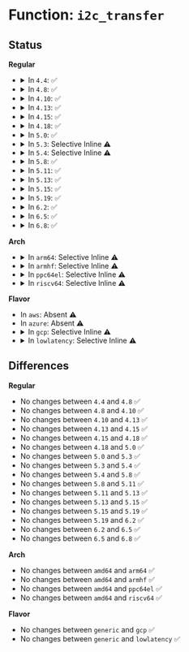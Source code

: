 # Function: <code>i2c_transfer</code>

## Status
<b>Regular</b>
<ul>
<li>
<details>
<summary>In <code>4.4</code>: ✅</summary>

```c
int i2c_transfer(struct i2c_adapter *adap, struct i2c_msg *msgs, int num);
```

**Collision:** Unique Global

**Inline:** No

**Transformation:** False

**Instances:**

```
In drivers/i2c/i2c-core.c (ffffffff81679cf0)
Location: drivers/i2c/i2c-core.c:2225
Inline: False
Direct callers:
  - drivers/base/regmap/regmap-i2c.c:regmap_i2c_read
  - drivers/base/regmap/regmap-i2c.c:regmap_i2c_gather_write
  - drivers/mfd/tps65912-i2c.c:tps65912_i2c_read
  - drivers/i2c/i2c-core.c:i2c_master_send
  - drivers/i2c/i2c-core.c:i2c_master_recv
  - drivers/i2c/i2c-core.c:i2c_smbus_xfer_emulated
  - drivers/i2c/i2c-core.c:i2c_smbus_xfer_emulated
  - drivers/i2c/i2c-core.c:i2c_smbus_xfer_emulated
  - drivers/i2c/i2c-core.c:acpi_gsb_i2c_read_bytes
  - drivers/i2c/i2c-core.c:acpi_i2c_space_handler
```
**Symbols:**

```
ffffffff81679cf0-ffffffff81679d9d: i2c_transfer (STB_GLOBAL)
```
</details>
</li>
<li>
<details>
<summary>In <code>4.8</code>: ✅</summary>

```c
int i2c_transfer(struct i2c_adapter *adap, struct i2c_msg *msgs, int num);
```

**Collision:** Unique Global

**Inline:** No

**Transformation:** False

**Instances:**

```
In drivers/i2c/i2c-core.c (ffffffff816db480)
Location: drivers/i2c/i2c-core.c:2430
Inline: False
Direct callers:
  - drivers/base/regmap/regmap-i2c.c:regmap_i2c_read
  - drivers/base/regmap/regmap-i2c.c:regmap_i2c_gather_write
  - drivers/i2c/i2c-core.c:i2c_smbus_xfer_emulated
  - drivers/i2c/i2c-core.c:i2c_smbus_xfer_emulated
  - drivers/i2c/i2c-core.c:i2c_smbus_xfer_emulated
  - drivers/i2c/i2c-core.c:i2c_master_recv
  - drivers/i2c/i2c-core.c:i2c_master_send
  - drivers/i2c/i2c-core.c:acpi_i2c_space_handler
  - drivers/i2c/i2c-core.c:acpi_gsb_i2c_read_bytes
```
**Symbols:**

```
ffffffff816db480-ffffffff816db537: i2c_transfer (STB_GLOBAL)
```
</details>
</li>
<li>
<details>
<summary>In <code>4.10</code>: ✅</summary>

```c
int i2c_transfer(struct i2c_adapter *adap, struct i2c_msg *msgs, int num);
```

**Collision:** Unique Global

**Inline:** No

**Transformation:** False

**Instances:**

```
In drivers/i2c/i2c-core.c (ffffffff8170b7c0)
Location: drivers/i2c/i2c-core.c:2716
Inline: False
Direct callers:
  - drivers/base/regmap/regmap-i2c.c:regmap_i2c_read
  - drivers/base/regmap/regmap-i2c.c:regmap_i2c_gather_write
  - drivers/i2c/i2c-core.c:i2c_smbus_xfer_emulated
  - drivers/i2c/i2c-core.c:i2c_smbus_xfer_emulated
  - drivers/i2c/i2c-core.c:i2c_smbus_xfer_emulated
  - drivers/i2c/i2c-core.c:i2c_master_recv
  - drivers/i2c/i2c-core.c:i2c_master_send
  - drivers/i2c/i2c-core.c:i2c_acpi_space_handler
  - drivers/i2c/i2c-core.c:acpi_gsb_i2c_read_bytes
```
**Symbols:**

```
ffffffff8170b7c0-ffffffff8170b879: i2c_transfer (STB_GLOBAL)
```
</details>
</li>
<li>
<details>
<summary>In <code>4.13</code>: ✅</summary>

```c
int i2c_transfer(struct i2c_adapter *adap, struct i2c_msg *msgs, int num);
```

**Collision:** Unique Global

**Inline:** No

**Transformation:** False

**Instances:**

```
In drivers/i2c/i2c-core-base.c (ffffffff81720820)
Location: drivers/i2c/i2c-core-base.c:1902
Inline: False
Direct callers:
  - drivers/base/regmap/regmap-i2c.c:regmap_i2c_read
  - drivers/base/regmap/regmap-i2c.c:regmap_i2c_gather_write
  - drivers/i2c/i2c-core-base.c:i2c_master_recv
  - drivers/i2c/i2c-core-base.c:i2c_master_send
  - drivers/i2c/i2c-core-smbus.c:i2c_smbus_xfer_emulated
  - drivers/i2c/i2c-core-smbus.c:i2c_smbus_xfer_emulated
  - drivers/i2c/i2c-core-acpi.c:i2c_acpi_space_handler
  - drivers/i2c/i2c-core-acpi.c:i2c_acpi_space_handler
```
**Symbols:**

```
ffffffff81720820-ffffffff817208e1: i2c_transfer (STB_GLOBAL)
```
</details>
</li>
<li>
<details>
<summary>In <code>4.15</code>: ✅</summary>

```c
int i2c_transfer(struct i2c_adapter *adap, struct i2c_msg *msgs, int num);
```

**Collision:** Unique Global

**Inline:** No

**Transformation:** False

**Instances:**

```
In drivers/i2c/i2c-core-base.c (ffffffff81791b50)
Location: drivers/i2c/i2c-core-base.c:1926
Inline: False
Direct callers:
  - drivers/base/regmap/regmap-i2c.c:regmap_i2c_read
  - drivers/base/regmap/regmap-i2c.c:regmap_i2c_gather_write
  - drivers/i2c/i2c-core-base.c:i2c_master_recv
  - drivers/i2c/i2c-core-base.c:i2c_master_send
  - drivers/i2c/i2c-core-smbus.c:i2c_smbus_xfer_emulated
  - drivers/i2c/i2c-core-smbus.c:i2c_smbus_xfer_emulated
  - drivers/i2c/i2c-core-acpi.c:i2c_acpi_space_handler
  - drivers/i2c/i2c-core-acpi.c:i2c_acpi_space_handler
```
**Symbols:**

```
ffffffff81791b50-ffffffff81791c32: i2c_transfer (STB_GLOBAL)
```
</details>
</li>
<li>
<details>
<summary>In <code>4.18</code>: ✅</summary>

```c
int i2c_transfer(struct i2c_adapter *adap, struct i2c_msg *msgs, int num);
```

**Collision:** Unique Global

**Inline:** No

**Transformation:** False

**Instances:**

```
In drivers/i2c/i2c-core-base.c (ffffffff817d4570)
Location: drivers/i2c/i2c-core-base.c:1909
Inline: False
Direct callers:
  - drivers/base/regmap/regmap-i2c.c:regmap_i2c_read
  - drivers/base/regmap/regmap-i2c.c:regmap_i2c_gather_write
  - drivers/i2c/i2c-core-base.c:i2c_transfer_buffer_flags
  - drivers/i2c/i2c-core-smbus.c:i2c_smbus_xfer_emulated
  - drivers/i2c/i2c-core-acpi.c:i2c_acpi_space_handler
  - drivers/i2c/i2c-core-acpi.c:i2c_acpi_space_handler
```
**Symbols:**

```
ffffffff817d4570-ffffffff817d463f: i2c_transfer (STB_GLOBAL)
```
</details>
</li>
<li>
<details>
<summary>In <code>5.0</code>: ✅</summary>

```c
int i2c_transfer(struct i2c_adapter *adap, struct i2c_msg *msgs, int num);
```

**Collision:** Unique Global

**Inline:** No

**Transformation:** False

**Instances:**

```
In drivers/i2c/i2c-core-base.c (ffffffff817fb6f0)
Location: drivers/i2c/i2c-core-base.c:1920
Inline: False
Direct callers:
  - drivers/base/regmap/regmap-i2c.c:regmap_i2c_read
  - drivers/base/regmap/regmap-i2c.c:regmap_i2c_gather_write
  - drivers/i2c/i2c-core-base.c:i2c_transfer_buffer_flags
  - drivers/i2c/i2c-core-acpi.c:i2c_acpi_space_handler
  - drivers/i2c/i2c-core-acpi.c:i2c_acpi_space_handler
```
**Symbols:**

```
ffffffff817fb6f0-ffffffff817fb7bf: i2c_transfer (STB_GLOBAL)
```
</details>
</li>
<li>
<details>
<summary>In <code>5.3</code>: Selective Inline ⚠️</summary>

```c
int i2c_transfer(struct i2c_adapter *adap, struct i2c_msg *msgs, int num);
```

**Collision:** Unique Global

**Inline:** Selective

**Transformation:** False

**Instances:**

```
In drivers/i2c/i2c-core-base.c (ffffffff8183c4b0)
Location: drivers/i2c/i2c-core-base.c:2018
Inline: True
Direct callers:
  - drivers/base/regmap/regmap-i2c.c:regmap_i2c_read
  - drivers/base/regmap/regmap-i2c.c:regmap_i2c_gather_write
  - drivers/i2c/i2c-core-base.c:i2c_transfer_buffer_flags
  - drivers/i2c/i2c-core-acpi.c:i2c_acpi_space_handler
  - drivers/i2c/i2c-core-acpi.c:i2c_acpi_space_handler
```
**Symbols:**

```
ffffffff8183c4b0-ffffffff8183c5b7: i2c_transfer (STB_GLOBAL)
```
</details>
</li>
<li>
<details>
<summary>In <code>5.4</code>: Selective Inline ⚠️</summary>

```c
int i2c_transfer(struct i2c_adapter *adap, struct i2c_msg *msgs, int num);
```

**Collision:** Unique Global

**Inline:** Selective

**Transformation:** False

**Instances:**

```
In drivers/i2c/i2c-core-base.c (ffffffff8186deb0)
Location: drivers/i2c/i2c-core-base.c:2023
Inline: True
Direct callers:
  - drivers/base/regmap/regmap-i2c.c:regmap_i2c_read
  - drivers/base/regmap/regmap-i2c.c:regmap_i2c_gather_write
  - drivers/i2c/i2c-core-base.c:i2c_transfer_buffer_flags
  - drivers/i2c/i2c-core-acpi.c:i2c_acpi_space_handler
  - drivers/i2c/i2c-core-acpi.c:i2c_acpi_space_handler
```
**Symbols:**

```
ffffffff8186deb0-ffffffff8186dfb7: i2c_transfer (STB_GLOBAL)
```
</details>
</li>
<li>
<details>
<summary>In <code>5.8</code>: ✅</summary>

```c
int i2c_transfer(struct i2c_adapter *adap, struct i2c_msg *msgs, int num);
```

**Collision:** Unique Global

**Inline:** No

**Transformation:** False

**Instances:**

```
In drivers/i2c/i2c-core-base.c (ffffffff81941f60)
Location: drivers/i2c/i2c-core-base.c:1953
Inline: False
Direct callers:
  - drivers/base/regmap/regmap-i2c.c:regmap_i2c_read
  - drivers/base/regmap/regmap-i2c.c:regmap_i2c_gather_write
  - drivers/input/touchscreen/elants_i2c.c:elants_i2c_execute_command
  - drivers/i2c/i2c-core-base.c:i2c_transfer_buffer_flags
  - drivers/i2c/i2c-core-acpi.c:acpi_gsb_i2c_write_bytes
  - drivers/i2c/i2c-core-acpi.c:acpi_gsb_i2c_read_bytes
  - drivers/i2c/i2c-dev.c:i2cdev_ioctl_rdwr
  - drivers/i2c/i2c-dev.c:i2cdev_ioctl_rdwr
```
**Symbols:**

```
ffffffff81941f60-ffffffff81942067: i2c_transfer (STB_GLOBAL)
```
</details>
</li>
<li>
<details>
<summary>In <code>5.11</code>: ✅</summary>

```c
int i2c_transfer(struct i2c_adapter *adap, struct i2c_msg *msgs, int num);
```

**Collision:** Unique Global

**Inline:** No

**Transformation:** False

**Instances:**

```
In drivers/i2c/i2c-core-base.c (ffffffff819482b0)
Location: drivers/i2c/i2c-core-base.c:2083
Inline: False
Direct callers:
  - drivers/base/regmap/regmap-i2c.c:regmap_i2c_read
  - drivers/base/regmap/regmap-i2c.c:regmap_i2c_gather_write
  - drivers/mfd/da9063-i2c.c:da9063_get_device_type
  - drivers/input/touchscreen/elants_i2c.c:elants_i2c_execute_command
  - drivers/i2c/i2c-core-base.c:i2c_transfer_buffer_flags
  - drivers/i2c/i2c-core-acpi.c:acpi_gsb_i2c_write_bytes
  - drivers/i2c/i2c-core-acpi.c:acpi_gsb_i2c_read_bytes
  - drivers/i2c/i2c-dev.c:i2cdev_ioctl_rdwr
  - drivers/i2c/i2c-dev.c:i2cdev_ioctl_rdwr
```
**Symbols:**

```
ffffffff819482b0-ffffffff819483b7: i2c_transfer (STB_GLOBAL)
```
</details>
</li>
<li>
<details>
<summary>In <code>5.13</code>: ✅</summary>

```c
int i2c_transfer(struct i2c_adapter *adap, struct i2c_msg *msgs, int num);
```

**Collision:** Unique Global

**Inline:** No

**Transformation:** False

**Instances:**

```
In drivers/i2c/i2c-core-base.c (ffffffff8192bc10)
Location: drivers/i2c/i2c-core-base.c:2143
Inline: False
Direct callers:
  - drivers/base/regmap/regmap-i2c.c:regmap_i2c_read
  - drivers/base/regmap/regmap-i2c.c:regmap_i2c_gather_write
  - drivers/mfd/da9063-i2c.c:da9063_i2c_probe
  - drivers/input/touchscreen/elants_i2c.c:elants_i2c_execute_command
  - drivers/i2c/i2c-core-base.c:i2c_transfer_buffer_flags
  - drivers/i2c/i2c-core-acpi.c:i2c_acpi_space_handler
  - drivers/i2c/i2c-core-acpi.c:acpi_gsb_i2c_read_bytes
  - drivers/i2c/i2c-dev.c:i2cdev_ioctl_rdwr
  - drivers/i2c/i2c-dev.c:i2cdev_ioctl_rdwr
```
**Symbols:**

```
ffffffff8192bc10-ffffffff8192bd17: i2c_transfer (STB_GLOBAL)
```
</details>
</li>
<li>
<details>
<summary>In <code>5.15</code>: ✅</summary>

```c
int i2c_transfer(struct i2c_adapter *adap, struct i2c_msg *msgs, int num);
```

**Collision:** Unique Global

**Inline:** No

**Transformation:** False

**Instances:**

```
In drivers/i2c/i2c-core-base.c (ffffffff819cedd0)
Location: drivers/i2c/i2c-core-base.c:2144
Inline: False
Direct callers:
  - drivers/base/regmap/regmap-i2c.c:regmap_i2c_read
  - drivers/base/regmap/regmap-i2c.c:regmap_i2c_gather_write
  - drivers/mfd/da9063-i2c.c:da9063_i2c_probe
  - drivers/input/touchscreen/elants_i2c.c:elants_i2c_execute_command
  - drivers/i2c/i2c-core-base.c:i2c_transfer_buffer_flags
  - drivers/i2c/i2c-core-acpi.c:i2c_acpi_space_handler
  - drivers/i2c/i2c-core-acpi.c:acpi_gsb_i2c_read_bytes
  - drivers/i2c/i2c-dev.c:i2cdev_ioctl_rdwr
  - drivers/i2c/i2c-dev.c:i2cdev_ioctl_rdwr
```
**Symbols:**

```
ffffffff819cedd0-ffffffff819ceed4: i2c_transfer (STB_GLOBAL)
```
</details>
</li>
<li>
<details>
<summary>In <code>5.19</code>: ✅</summary>

```c
int i2c_transfer(struct i2c_adapter *adap, struct i2c_msg *msgs, int num);
```

**Collision:** Unique Global

**Inline:** No

**Transformation:** False

**Instances:**

```
In drivers/i2c/i2c-core-base.c (ffffffff81b30b50)
Location: drivers/i2c/i2c-core-base.c:2147
Inline: False
Direct callers:
  - drivers/base/regmap/regmap-i2c.c:regmap_i2c_read
  - drivers/base/regmap/regmap-i2c.c:regmap_i2c_gather_write
  - drivers/mfd/da9063-i2c.c:da9063_i2c_probe
  - drivers/input/touchscreen/elants_i2c.c:elants_i2c_execute_command
  - drivers/i2c/i2c-core-base.c:i2c_transfer_buffer_flags
  - drivers/i2c/i2c-core-acpi.c:acpi_gsb_i2c_write_bytes
  - drivers/i2c/i2c-core-acpi.c:acpi_gsb_i2c_read_bytes
  - drivers/i2c/i2c-dev.c:i2cdev_ioctl_rdwr
  - drivers/i2c/i2c-dev.c:i2cdev_ioctl_rdwr
```
**Symbols:**

```
ffffffff81b30b50-ffffffff81b30c50: i2c_transfer (STB_GLOBAL)
```
</details>
</li>
<li>
<details>
<summary>In <code>6.2</code>: ✅</summary>

```c
int i2c_transfer(struct i2c_adapter *adap, struct i2c_msg *msgs, int num);
```

**Collision:** Unique Global

**Inline:** No

**Transformation:** False

**Instances:**

```
In drivers/i2c/i2c-core-base.c (ffffffff81cc5480)
Location: drivers/i2c/i2c-core-base.c:2141
Inline: False
Direct callers:
  - drivers/base/regmap/regmap-i2c.c:regmap_i2c_read
  - drivers/base/regmap/regmap-i2c.c:regmap_i2c_gather_write
  - drivers/mfd/da9063-i2c.c:da9063_i2c_probe
  - drivers/input/touchscreen/elants_i2c.c:elants_i2c_execute_command
  - drivers/i2c/i2c-core-base.c:i2c_transfer_buffer_flags
  - drivers/i2c/i2c-core-acpi.c:acpi_gsb_i2c_write_bytes
  - drivers/i2c/i2c-core-acpi.c:acpi_gsb_i2c_read_bytes
  - drivers/i2c/i2c-dev.c:i2cdev_ioctl_rdwr
  - drivers/i2c/i2c-dev.c:i2cdev_ioctl_rdwr
```
**Symbols:**

```
ffffffff81cc5480-ffffffff81cc5582: i2c_transfer (STB_GLOBAL)
```
</details>
</li>
<li>
<details>
<summary>In <code>6.5</code>: ✅</summary>

```c
int i2c_transfer(struct i2c_adapter *adap, struct i2c_msg *msgs, int num);
```

**Collision:** Unique Global

**Inline:** No

**Transformation:** False

**Instances:**

```
In drivers/i2c/i2c-core-base.c (ffffffff81d2d110)
Location: drivers/i2c/i2c-core-base.c:2254
Inline: False
Direct callers:
  - drivers/base/regmap/regmap-i2c.c:regmap_i2c_read
  - drivers/base/regmap/regmap-i2c.c:regmap_i2c_gather_write
  - drivers/mfd/da9063-i2c.c:da9063_i2c_probe
  - drivers/input/touchscreen/elants_i2c.c:elants_i2c_execute_command
  - drivers/i2c/i2c-core-base.c:i2c_transfer_buffer_flags
  - drivers/i2c/i2c-core-acpi.c:acpi_gsb_i2c_write_bytes
  - drivers/i2c/i2c-core-acpi.c:acpi_gsb_i2c_read_bytes
  - drivers/i2c/i2c-dev.c:i2cdev_ioctl_rdwr
  - drivers/i2c/i2c-dev.c:i2cdev_ioctl_rdwr
```
**Symbols:**

```
ffffffff81d2d110-ffffffff81d2d212: i2c_transfer (STB_GLOBAL)
```
</details>
</li>
<li>
<details>
<summary>In <code>6.8</code>: ✅</summary>

```c
int i2c_transfer(struct i2c_adapter *adap, struct i2c_msg *msgs, int num);
```

**Collision:** Unique Global

**Inline:** No

**Transformation:** False

**Instances:**

```
In drivers/i2c/i2c-core-base.c (ffffffff81de2ff0)
Location: drivers/i2c/i2c-core-base.c:2272
Inline: False
Direct callers:
  - drivers/base/regmap/regmap-i2c.c:regmap_i2c_read
  - drivers/base/regmap/regmap-i2c.c:regmap_i2c_gather_write
  - drivers/mfd/da9063-i2c.c:da9063_i2c_probe
  - drivers/gpu/drm/drm_edid.c:drm_do_probe_ddc_edid
  - drivers/input/touchscreen/elants_i2c.c:elants_i2c_execute_command
  - drivers/i2c/i2c-core-base.c:i2c_transfer_buffer_flags
  - drivers/i2c/i2c-core-acpi.c:acpi_gsb_i2c_write_bytes
  - drivers/i2c/i2c-core-acpi.c:acpi_gsb_i2c_read_bytes
  - drivers/i2c/i2c-dev.c:i2cdev_ioctl_rdwr
  - drivers/i2c/i2c-dev.c:i2cdev_ioctl_rdwr
```
**Symbols:**

```
ffffffff81de2ff0-ffffffff81de3101: i2c_transfer (STB_GLOBAL)
```
</details>
</li>
</ul>
<b>Arch</b>
<ul>
<li>
<details>
<summary>In <code>arm64</code>: Selective Inline ⚠️</summary>

```c
int i2c_transfer(struct i2c_adapter *adap, struct i2c_msg *msgs, int num);
```

**Collision:** Unique Global

**Inline:** Selective

**Transformation:** False

**Instances:**

```
In drivers/i2c/i2c-core-base.c (ffff800010ab17b0)
Location: drivers/i2c/i2c-core-base.c:2023
Inline: True
Direct callers:
  - drivers/base/regmap/regmap-i2c.c:regmap_i2c_read
  - drivers/base/regmap/regmap-i2c.c:regmap_i2c_gather_write
  - drivers/i2c/i2c-core-base.c:i2c_transfer_buffer_flags
  - drivers/i2c/i2c-core-acpi.c:i2c_acpi_space_handler
  - drivers/i2c/i2c-core-acpi.c:i2c_acpi_space_handler
```
**Symbols:**

```
ffff800010ab17b0-ffff800010ab18d0: i2c_transfer (STB_GLOBAL)
```
</details>
</li>
<li>
<details>
<summary>In <code>armhf</code>: Selective Inline ⚠️</summary>

```c
int i2c_transfer(struct i2c_adapter *adap, struct i2c_msg *msgs, int num);
```

**Collision:** Unique Global

**Inline:** Selective

**Transformation:** False

**Instances:**

```
In drivers/i2c/i2c-core-base.c (c0b92824)
Location: drivers/i2c/i2c-core-base.c:2023
Inline: True
Direct callers:
  - drivers/base/regmap/regmap-i2c.c:regmap_i2c_read
  - drivers/base/regmap/regmap-i2c.c:regmap_i2c_gather_write
  - drivers/rtc/rtc-pcf8523.c:pcf8523_rtc_set_time
  - drivers/rtc/rtc-pcf8523.c:pcf8523_rtc_read_time
  - drivers/rtc/rtc-pcf8523.c:pcf8523_write
  - drivers/rtc/rtc-pcf8523.c:pcf8523_read
  - drivers/i2c/i2c-core-base.c:i2c_transfer_buffer_flags
  - drivers/i2c/i2c-dev.c:i2cdev_ioctl_rdwr
  - drivers/i2c/i2c-dev.c:i2cdev_ioctl_rdwr
  - drivers/i2c/i2c-dev.c:i2cdev_ioctl_rdwr
```
**Symbols:**

```
c0b92824-c0b9296c: i2c_transfer (STB_GLOBAL)
```
</details>
</li>
<li>
<details>
<summary>In <code>ppc64el</code>: Selective Inline ⚠️</summary>

```c
int i2c_transfer(struct i2c_adapter *adap, struct i2c_msg *msgs, int num);
```

**Collision:** Unique Global

**Inline:** Selective

**Transformation:** False

**Instances:**

```
In drivers/i2c/i2c-core-base.c (c000000000b94680)
Location: drivers/i2c/i2c-core-base.c:2023
Inline: True
Direct callers:
  - drivers/base/regmap/regmap-i2c.c:regmap_i2c_read
  - drivers/base/regmap/regmap-i2c.c:regmap_i2c_gather_write
  - drivers/i2c/i2c-core-base.c:i2c_transfer_buffer_flags
  - drivers/i2c/i2c-dev.c:i2cdev_ioctl_rdwr
  - drivers/i2c/i2c-dev.c:i2cdev_ioctl_rdwr
```
**Symbols:**

```
c000000000b94680-c000000000b94814: i2c_transfer (STB_GLOBAL)
```
</details>
</li>
<li>
<details>
<summary>In <code>riscv64</code>: Selective Inline ⚠️</summary>

```c
int i2c_transfer(struct i2c_adapter *adap, struct i2c_msg *msgs, int num);
```

**Collision:** Unique Global

**Inline:** Selective

**Transformation:** False

**Instances:**

```
In drivers/i2c/i2c-core-base.c (ffffffe0006b9246)
Location: drivers/i2c/i2c-core-base.c:2023
Inline: True
Direct callers:
  - drivers/base/regmap/regmap-i2c.c:regmap_i2c_read
  - drivers/base/regmap/regmap-i2c.c:regmap_i2c_gather_write
  - drivers/i2c/i2c-core-base.c:i2c_transfer_buffer_flags
  - drivers/i2c/i2c-dev.c:i2cdev_ioctl_rdwr
  - drivers/i2c/i2c-dev.c:i2cdev_ioctl_rdwr
```
**Symbols:**

```
ffffffe0006b9246-ffffffe0006b931a: i2c_transfer (STB_GLOBAL)
```
</details>
</li>
</ul>
<b>Flavor</b>
<ul>
<li>
In <code>aws</code>: Absent ⚠️
</li>
<li>
In <code>azure</code>: Absent ⚠️
</li>
<li>
<details>
<summary>In <code>gcp</code>: Selective Inline ⚠️</summary>

```c
int i2c_transfer(struct i2c_adapter *adap, struct i2c_msg *msgs, int num);
```

**Collision:** Unique Global

**Inline:** Selective

**Transformation:** False

**Instances:**

```
In drivers/i2c/i2c-core-base.c (ffffffff81862040)
Location: drivers/i2c/i2c-core-base.c:2023
Inline: True
Direct callers:
  - drivers/base/regmap/regmap-i2c.c:regmap_i2c_read
  - drivers/base/regmap/regmap-i2c.c:regmap_i2c_gather_write
  - drivers/i2c/i2c-core-base.c:i2c_transfer_buffer_flags
  - drivers/i2c/i2c-core-acpi.c:i2c_acpi_space_handler
  - drivers/i2c/i2c-core-acpi.c:i2c_acpi_space_handler
```
**Symbols:**

```
ffffffff81862040-ffffffff81862147: i2c_transfer (STB_GLOBAL)
```
</details>
</li>
<li>
<details>
<summary>In <code>lowlatency</code>: Selective Inline ⚠️</summary>

```c
int i2c_transfer(struct i2c_adapter *adap, struct i2c_msg *msgs, int num);
```

**Collision:** Unique Global

**Inline:** Selective

**Transformation:** False

**Instances:**

```
In drivers/i2c/i2c-core-base.c (ffffffff8187d2a0)
Location: drivers/i2c/i2c-core-base.c:2023
Inline: True
Direct callers:
  - drivers/base/regmap/regmap-i2c.c:regmap_i2c_read
  - drivers/base/regmap/regmap-i2c.c:regmap_i2c_gather_write
  - drivers/i2c/i2c-core-base.c:i2c_transfer_buffer_flags
  - drivers/i2c/i2c-core-acpi.c:i2c_acpi_space_handler
  - drivers/i2c/i2c-core-acpi.c:i2c_acpi_space_handler
```
**Symbols:**

```
ffffffff8187d2a0-ffffffff8187d3a7: i2c_transfer (STB_GLOBAL)
```
</details>
</li>
</ul>

## Differences
<b>Regular</b>
<ul>
<li>
No changes between <code>4.4</code> and <code>4.8</code> ✅
</li>
<li>
No changes between <code>4.8</code> and <code>4.10</code> ✅
</li>
<li>
No changes between <code>4.10</code> and <code>4.13</code> ✅
</li>
<li>
No changes between <code>4.13</code> and <code>4.15</code> ✅
</li>
<li>
No changes between <code>4.15</code> and <code>4.18</code> ✅
</li>
<li>
No changes between <code>4.18</code> and <code>5.0</code> ✅
</li>
<li>
No changes between <code>5.0</code> and <code>5.3</code> ✅
</li>
<li>
No changes between <code>5.3</code> and <code>5.4</code> ✅
</li>
<li>
No changes between <code>5.4</code> and <code>5.8</code> ✅
</li>
<li>
No changes between <code>5.8</code> and <code>5.11</code> ✅
</li>
<li>
No changes between <code>5.11</code> and <code>5.13</code> ✅
</li>
<li>
No changes between <code>5.13</code> and <code>5.15</code> ✅
</li>
<li>
No changes between <code>5.15</code> and <code>5.19</code> ✅
</li>
<li>
No changes between <code>5.19</code> and <code>6.2</code> ✅
</li>
<li>
No changes between <code>6.2</code> and <code>6.5</code> ✅
</li>
<li>
No changes between <code>6.5</code> and <code>6.8</code> ✅
</li>
</ul>
<b>Arch</b>
<ul>
<li>
No changes between <code>amd64</code> and <code>arm64</code> ✅
</li>
<li>
No changes between <code>amd64</code> and <code>armhf</code> ✅
</li>
<li>
No changes between <code>amd64</code> and <code>ppc64el</code> ✅
</li>
<li>
No changes between <code>amd64</code> and <code>riscv64</code> ✅
</li>
</ul>
<b>Flavor</b>
<ul>
<li>
No changes between <code>generic</code> and <code>gcp</code> ✅
</li>
<li>
No changes between <code>generic</code> and <code>lowlatency</code> ✅
</li>
</ul>
